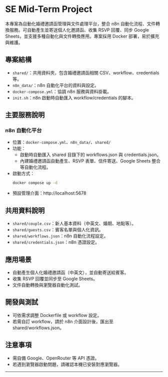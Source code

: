 # SE Mid-Term Project

本專案為自動化婚禮邀請函管理與文件處理平台，整合 n8n 自動化流程、文件轉換服務。可自動產生並寄送個人化邀請函、收集 RSVP 回覆、同步 Google Sheets，並支援多種自動化與文件轉換應用。專案採用 Docker 部署，易於擴充與維護。

## 專案結構

- `shared/`：共用資料夾，包含婚禮邀請函相關 CSV、workflow、credentials 等。
- `n8n_data/`：n8n 自動化平台的資料與設定。
- `docker-compose.yml`：協調 n8n 服務與資料掛載。
- `init.sh`：n8n 啟動時自動匯入 workflow/credentials 的腳本。

## 主要服務說明

### n8n 自動化平台
- 位置：`docker-compose.yml`、`n8n_data/`、`shared/`
- 功能：
  - 啟動時自動匯入 shared 目錄下的 workflows.json 與 credentials.json。
  - 內建婚禮邀請函自動產生、RSVP 表單、信件寄送、Google Sheets 整合等自動化流程。
- 啟動方式：
  ```bash
  docker compose up -d
  ```
- 預設管理介面：http://localhost:5678

## 共用資料說明
- `shared/couple.csv`：新人基本資料（中英文、婚期、地點等）。
- `shared/guests.csv`：賓客名單與個人化資訊。
- `shared/workflows.json`：n8n 自動化流程設定。
- `shared/credentials.json`：n8n 憑證設定。

## 應用場景
- 自動產生個人化婚禮邀請函（中英文），並自動寄送給賓客。
- 收集 RSVP 回覆並同步至 Google Sheets。
- 文件自動轉換與瀏覽器自動化測試。

## 開發與測試
- 可依需求調整 Dockerfile 或 workflow 設定。
- 若需自訂 workflow，請於 n8n 介面設計後，匯出至 shared/workflows.json。

## 注意事項
- 需自備 Google、OpenRouter 等 API 憑證。
- 若遇到瀏覽器啟動問題，請確認本機已安裝對應瀏覽器。

---